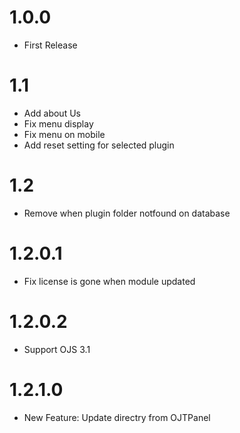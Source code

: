# 1.0.0 
- First Release

# 1.1
- Add about Us
- Fix menu display
- Fix menu on mobile
- Add reset setting for selected plugin

# 1.2
- Remove when plugin folder notfound on database

# 1.2.0.1
- Fix license is gone when module updated

# 1.2.0.2
- Support OJS 3.1

# 1.2.1.0
- New Feature: Update directry from OJTPanel
